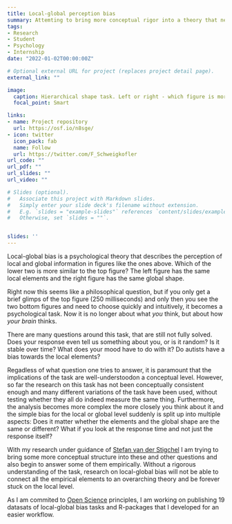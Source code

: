 ```yaml
---
title: Local-global perception bias 
summary: Attemting to bring more conceptual rigor into a theory that needs it
tags:
- Research
- Student
- Psychology
- Internship
date: "2022-01-02T00:00:00Z"

# Optional external URL for project (replaces project detail page).
external_link: ""

image:
  caption: Hierarchical shape task. Left or right - which figure is more similar to the top? 
  focal_point: Smart

links:
- name: Project repository
  url: https://osf.io/n8sge/
- icon: twitter
  icon_pack: fab
  name: Follow
  url: https://twitter.com/F_Schweigkofler
url_code: ""
url_pdf: ""
url_slides: ""
url_video: ""

# Slides (optional).
#   Associate this project with Markdown slides.
#   Simply enter your slide deck's filename without extension.
#   E.g. `slides = "example-slides"` references `content/slides/example-slides.md`.
#   Otherwise, set `slides = ""`.


slides: ''
---
```

Local-global bias is a psychological theory that describes the perception of local and global information in figures like the ones above. Which of the lower two is more similar to the top figure? The left figure has the same local elements and the right figure has the same global shape.

Right now this seems like a philosophical question, but if you only get a brief glimps of the top figure (250 milliseconds) and only then you see the two bottom figures and need to choose quickly and intuitively, it becomes a psychological task. Now it is no longer about what *you* think, but about how *your brain* thinks.

There are many questions around this task, that are still not fully solved. Does your response even tell us something about you, or is it random? Is it stable over time? What does your mood have to do with it? Do autists have a bias towards the local elements?

Regadless of what question one tries to answer, it is paramount that the implications of the task are well-understoodon a conceptual level. However, so far the research on this task has not been conceptually consistent enough and many different variations of the task have been used, without testing whether they all do indeed measure the same thing. Furthermore, the analysis becomes more complex the more closely you think about it and the simple bias for the local or global level suddenly is split up into multiple aspects: Does it matter whether the elements and the global shape are the same or different? What if you look at the response time and not just the response itself? 

With my research under guidance of [Stefan van der Stigchel](https://www.stefanvanderstigchel.nl/) I am trying to bring some more conceptual structure into these and other questions and also begin to answer some of them empirically. Without a rigorous understanding of the task, research on local-global bias will not be able to connect all the empirical elements to an overarching theory and be forever stuck on the local level.

As I am commited to [Open Science](https://www.felixschweigkofler.com/project/open-science/) principles, I am working on publishing 19 datasats of local-global bias tasks and R-packages that I developed for an easier workflow.
